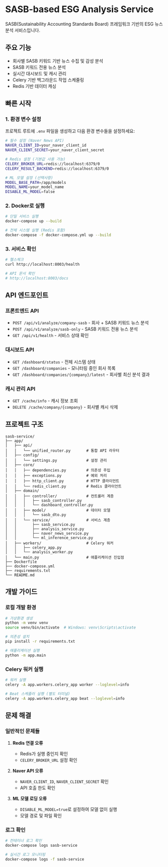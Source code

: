 # SASB-based ESG Analysis Service

SASB(Sustainability Accounting Standards Board) 프레임워크 기반의 ESG 뉴스 분석 서비스입니다.

## 주요 기능

- 회사별 SASB 키워드 기반 뉴스 수집 및 감성 분석
- SASB 키워드 전용 뉴스 분석
- 실시간 대시보드 및 캐시 관리
- Celery 기반 백그라운드 작업 스케줄링
- Redis 기반 데이터 캐싱

## 빠른 시작

### 1. 환경 변수 설정

프로젝트 루트에 `.env` 파일을 생성하고 다음 환경 변수들을 설정하세요:

```bash
# 필수 설정 (Naver News API)
NAVER_CLIENT_ID=your_naver_client_id
NAVER_CLIENT_SECRET=your_naver_client_secret

# Redis 설정 (기본값 사용 가능)
CELERY_BROKER_URL=redis://localhost:6379/0
CELERY_RESULT_BACKEND=redis://localhost:6379/0

# ML 모델 설정 (선택사항)
MODEL_BASE_PATH=/app/models
MODEL_NAME=your_model_name
DISABLE_ML_MODEL=false
```

### 2. Docker로 실행

```bash
# 단일 서비스 실행
docker-compose up --build

# 전체 시스템 실행 (Redis 포함)
docker-compose -f docker-compose.yml up --build
```

### 3. 서비스 확인

```bash
# 헬스체크
curl http://localhost:8003/health

# API 문서 확인
# http://localhost:8003/docs
```

## API 엔드포인트

### 프론트엔드 API

- `POST /api/v1/analyze/company-sasb` - 회사 + SASB 키워드 뉴스 분석
- `POST /api/v1/analyze/sasb-only` - SASB 키워드 전용 뉴스 분석
- `GET /api/v1/health` - 서비스 상태 확인

### 대시보드 API

- `GET /dashboard/status` - 전체 시스템 상태
- `GET /dashboard/companies` - 모니터링 중인 회사 목록
- `GET /dashboard/companies/{company}/latest` - 회사별 최신 분석 결과

### 캐시 관리 API

- `GET /cache/info` - 캐시 정보 조회
- `DELETE /cache/company/{company}` - 회사별 캐시 삭제

## 프로젝트 구조

```
sasb-service/
├── app/
│   ├── api/
│   │   └── unified_router.py       # 통합 API 라우터
│   ├── config/
│   │   └── settings.py             # 설정 관리
│   ├── core/
│   │   ├── dependencies.py         # 의존성 주입
│   │   ├── exceptions.py           # 예외 처리
│   │   ├── http_client.py          # HTTP 클라이언트
│   │   └── redis_client.py         # Redis 클라이언트
│   ├── domain/
│   │   ├── controller/             # 컨트롤러 계층
│   │   │   ├── sasb_controller.py
│   │   │   └── dashboard_controller.py
│   │   ├── model/                  # 데이터 모델
│   │   │   └── sasb_dto.py
│   │   └── service/                # 서비스 계층
│   │       ├── sasb_service.py
│   │       ├── analysis_service.py
│   │       ├── naver_news_service.py
│   │       └── ml_inference_service.py
│   ├── workers/                    # Celery 워커
│   │   ├── celery_app.py
│   │   └── analysis_worker.py
│   └── main.py                     # 애플리케이션 진입점
├── Dockerfile
├── docker-compose.yml
├── requirements.txt
└── README.md
```

## 개발 가이드

### 로컬 개발 환경

```bash
# 가상환경 생성
python -m venv venv
source venv/bin/activate  # Windows: venv\Scripts\activate

# 의존성 설치
pip install -r requirements.txt

# 애플리케이션 실행
python -m app.main
```

### Celery 워커 실행

```bash
# 워커 실행
celery -A app.workers.celery_app worker --loglevel=info

# Beat 스케줄러 실행 (별도 터미널)
celery -A app.workers.celery_app beat --loglevel=info
```

## 문제 해결

### 일반적인 문제들

1. **Redis 연결 오류**
   - Redis가 실행 중인지 확인
   - `CELERY_BROKER_URL` 설정 확인

2. **Naver API 오류**
   - `NAVER_CLIENT_ID`, `NAVER_CLIENT_SECRET` 확인
   - API 호출 한도 확인

3. **ML 모델 로딩 오류**
   - `DISABLE_ML_MODEL=true`로 설정하여 모델 없이 실행
   - 모델 경로 및 파일 확인

### 로그 확인

```bash
# 컨테이너 로그 확인
docker-compose logs sasb-service

# 실시간 로그 모니터링
docker-compose logs -f sasb-service
``` 